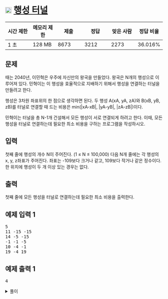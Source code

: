# <img src="https://d2gd6pc034wcta.cloudfront.net/tier/15.svg" class="solvedac-tier" width = "20px"> [행성 터널](https://www.acmicpc.net/problem/2887)

<div class="col-md-12">
			<div class="table-responsive">
				<table class="table" id="problem-info">
				<thead>
				<tr>
									<th style="width:16%;">시간 제한</th>
					<th style="width:16%;">메모리 제한</th>
					<th style="width:17%;">제출</th>
					<th style="width:17%;">정답</th>
					<th style="width:17%;">맞은 사람</th>
					<th style="width:17%;">정답 비율</th>
								</tr>
				</thead>
				<tbody>
				<tr>
				<td>1 초 </td>
				<td>128 MB</td>
									<td>8673</td>
					<td>3212</td>
					<td>2273</td>
					<td>36.016%</td>
								</tr>
				</tbody>
				</table>
			</div>
</div>

## 문제
때는 2040년, 이민혁은 우주에 자신만의 왕국을 만들었다. 왕국은 N개의 행성으로 이루어져 있다. 민혁이는 이 행성을 효율적으로 지배하기 위해서 행성을 연결하는 터널을 만들려고 한다.

행성은 3차원 좌표위의 한 점으로 생각하면 된다. 두 행성 A(xA, yA, zA)와 B(xB, yB, zB)를 터널로 연결할 때 드는 비용은 min(|xA-xB|, |yA-yB|, |zA-zB|)이다.

민혁이는 터널을 총 N-1개 건설해서 모든 행성이 서로 연결되게 하려고 한다. 이때, 모든 행성을 터널로 연결하는데 필요한 최소 비용을 구하는 프로그램을 작성하시오.

## 입력
첫째 줄에 행성의 개수 N이 주어진다. (1 ≤ N ≤ 100,000) 다음 N개 줄에는 각 행성의 x, y, z좌표가 주어진다. 좌표는 -109보다 크거나 같고, 109보다 작거나 같은 정수이다. 한 위치에 행성이 두 개 이상 있는 경우는 없다. 

## 출력
첫째 줄에 모든 행성을 터널로 연결하는데 필요한 최소 비용을 출력한다.

<div class="col-md-12">
				<div class="row">
					<div class="col-md-6">
						<section id="sampleinput1">
						<div class="headline">
						<h2>예제 입력 1
						</h2>
						</div>
						<pre class="sampledata" id="sample-input-1">5
11 -15 -15
14 -5 -15
-1 -1 -5
10 -4 -1
19 -4 19
</pre>
						</section>
					</div>
					<div class="col-md-6">
						<section id="sampleoutput1">
						<div class="headline">
						<h2>예제 출력 1
						</h2>
						</div>
						<pre class="sampledata" id="sample-output-1">4
</pre>
						</section>
					</div>
									</div>
</div>

<details>
<summary>풀이</summary>
  
<div markdown="1">

 - 행성을 x좌표 "기준"으로 정렬하고, 그 때 인접한 행성끼리 연결<br>
 - y좌표 정렬과 z좌표 정렬도 같은 방법으로 함.<br>
 - 이렇게 했을 때 나오는 간선만 사용해도 최소 비용을 얻을 수 있음.<br>
 - 행성의 좌표를 각각 x,y,z로 나누는게 아니라 좌표 통째로 x, y, z를 각각 기준으로 정렬한 뒤, 인접한 행성끼리의 간선을 추가함
 - 행성을 터널로 잇는 비용은 min(|xA-xB|, |yA-yB|, |zA-zB|)이다.
 - 즉, x, y, z 좌표 중 가장 가까운 한 좌표가 터널을 잇는 비용이 된다.
 - 그러므로 각 좌표를 기준으로 정렬을하여 인접한 행성이랑만 비용을 계산하면 된다.


 - 모든 간선들을 다 추가하면 메모리 초과(N(100,000) * E(99,999))
</div>
</details>
